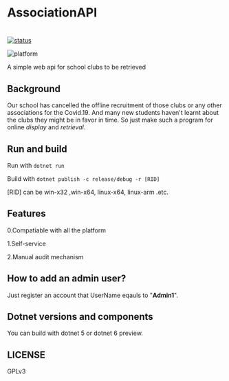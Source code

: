 # AssociationAPI

<h1 align="center">
</h1>

<a href="[Actions · SakuranaRanbom/AssociationAPI (github.com)](https://github.com/SakuranaRanbom/AssociationAPI/actions)">![status](https://img.shields.io/github/workflow/status/SakuranaRanbom/AssociationAPI/CI?style=for-the-badge)</a>

![platform](https://img.shields.io/badge/platform-win--x64%20%7C%20linux--x64%20%7C%20linux--arm%20%7C%20win--arm-green?style=for-the-badge)

A simple web api for school clubs to be retrieved

## Background

Our school has cancelled the offline recruitment of those clubs or any other associations for the Covid.19. And many new students haven't learnt about the clubs they might be in favor in time. So just make such a program for online *display* and *retrieval*.

## Run and build

Run with `dotnet run`

Build with `dotnet publish -c release/debug -r [RID]`

[RID] can be win-x32 ,win-x64, linux-x64, linux-arm .etc.

## Features

0.Compatiable with all the platform

1.Self-service

2.Manual audit mechanism



## How to add an admin user?

Just register an account that UserName eqauls to "**Admin1**".



## Dotnet versions and components

You can build with dotnet 5 or dotnet 6 preview.



## LICENSE

GPLv3



